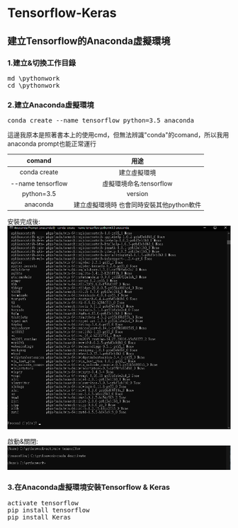 # Tensorflow-Keras

## 建立Tensorflow的Anaconda虛擬環境  

### 1.建立&切換工作目錄  
<pre>
md \pythonwork
cd \pythonwork
</code></pre>

### 2.建立Anaconda虛擬環境  
<pre>
conda create --name tensorflow python=3.5 anaconda
</code></pre>
這邊我原本是照著書本上的使用cmd，但無法辨識"conda"的comand，所以我用anaconda prompt也能正常運行

|  comand   | 用途  |
|  :----:  | :----:  |
|  conda create  | 建立虛擬環境  |
| --name tensorflow  | 虛擬環境命名:tensorflow |
| python=3.5  | version |
| anaconda  | 建立虛擬環境時 也會同時安裝其他python軟件 |

安裝完成後:
![註解1](/images/1.png "1")

啟動&關閉:
![註解2](/images/2.png "2")

### 3.在Anaconda虛擬環境安裝Tensorflow & Keras  
<pre>
activate tensorflow
pip install tensorflow
pip install Keras
</code></pre>